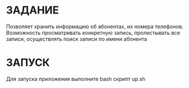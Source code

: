# ЗАДАНИЕ

Позволяет хранить информацию об абонентах, их номера телефонов.
Возможность просматривать конкретную запись, пролистывать все записи,
осуществлять поиск записи по имени абонента

# ЗАПУСК

 Для запуска приложения выполните bash скрипт up.sh
